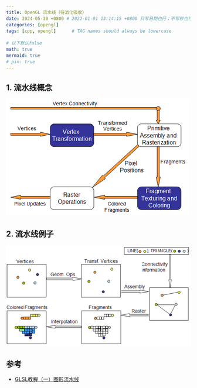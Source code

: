 ```yaml
---
title: OpenGL 流水线（待消化吸收）
date: 2024-05-30 +0800 # 2022-01-01 13:14:15 +0800 只写日期也行；不写秒也行；这样也行 2022-03-09T00:55:42+08:00
categories: [opengl]
tags: [cpp, opengl]      # TAG names should always be lowercase

# 以下默认false
math: true
mermaid: true
# pin: true
---
```


## 1. 流水线概念

![Pileline Concepts](/assets/images/opengl/pipeline_concepts.gif)

## 2. 流水线例子

![Pileline Example](/assets/images/opengl/pipeline_example.gif)

## 参考

- [GLSL教程（一）图形流水线](https://blog.csdn.net/racehorse/article/details/6593719?spm=1001.2014.3001.5502)
